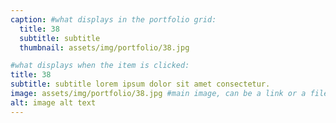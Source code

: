 ```yaml
---
caption: #what displays in the portfolio grid:
  title: 38
  subtitle: subtitle
  thumbnail: assets/img/portfolio/38.jpg

#what displays when the item is clicked:
title: 38
subtitle: subtitle lorem ipsum dolor sit amet consectetur.
image: assets/img/portfolio/38.jpg #main image, can be a link or a file in assets/img/portfolio
alt: image alt text
---
```

